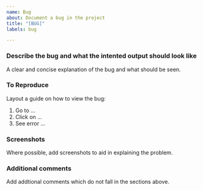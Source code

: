 ```yaml
---
name: Bug
about: Document a bug in the project
title: "[BUG]"
labels: bug

---
```


### Describe the bug and what the intented output should look like
A clear and concise explanation of the bug and what should be seen.

### To Reproduce
Layout a guide on how to view the bug:
1. Go to ...
2. Click on ...
4. See error ...

### Screenshots
Where possible, add screenshots to aid in explaining the problem.


### Additional comments
Add addtional comments which do not fall in the sections above.